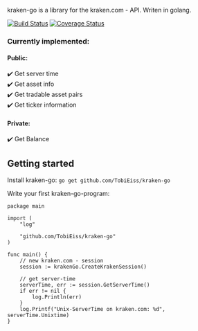 kraken-go is a library for the kraken.com - API.
Writen in golang.

[![Build Status](https://travis-ci.org/TobiEiss/kraken-go.svg?branch=master)](https://travis-ci.org/TobiEiss/kraken-go)
[![Coverage Status](https://coveralls.io/repos/github/TobiEiss/kraken-go/badge.svg?branch=master)](https://coveralls.io/github/TobiEiss/kraken-go?branch=master)


### Currently implemented:
#### Public:
:heavy_check_mark: Get server time  
:heavy_check_mark: Get asset info  
:heavy_check_mark: Get tradable asset pairs  
:heavy_check_mark: Get ticker information

#### Private:
:heavy_check_mark: Get Balance  

## Getting started

Install kraken-go:
`go get github.com/TobiEiss/kraken-go`

Write your first kraken-go-program:
```golang
package main

import (
	"log"

	"github.com/TobiEiss/kraken-go"
)

func main() {
	// new kraken.com - session
	session := krakenGo.CreateKrakenSession()

	// get server-time
	serverTime, err := session.GetServerTime()
	if err != nil {
		log.Println(err)
	}
	log.Printf("Unix-ServerTime on kraken.com: %d", serverTime.Unixtime)
}
```